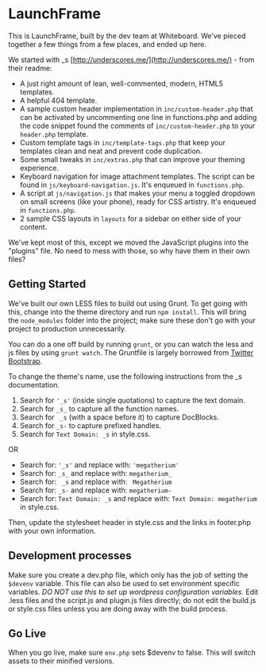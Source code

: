 
LaunchFrame
===

This is LaunchFrame, built by the dev team at Whiteboard. We've pieced together a few things from a few places, and ended up here.

We started with _s [http://underscores.me/](http://underscores.me/) - from their readme:

* A just right amount of lean, well-commented, modern, HTML5 templates.
* A helpful 404 template.
* A sample custom header implementation in `inc/custom-header.php` that can be activated by uncommenting one line in functions.php and adding the code snippet found the comments of `inc/custom-header.php` to your `header.php` template.
* Custom template tags in `inc/template-tags.php` that keep your templates clean and neat and prevent code duplication.
* Some small tweaks in `inc/extras.php` that can improve your theming experience.
* Keyboard navigation for image attachment templates. The script can be found in `js/keyboard-navigation.js`. It's enqueued in `functions.php`.
* A script at `js/navigation.js` that makes your menu a toggled dropdown on small screens (like your phone), ready for CSS artistry. It's enqueued in `functions.php`.
* 2 sample CSS layouts in `layouts` for a sidebar on either side of your content.

We've kept most of this, except we moved the JavaScript plugins into the "plugins" file. No need to mess with those, so why have them in their own files?

Getting Started
---------------

We've built our own LESS files to build out using Grunt. To get going with this, change into the theme directory and run `npm install`. This will bring the `node_modules` folder into the project; make sure these don't go with your project to production unnecessarily.

You can do a one off build by running `grunt`, or you can watch the less and js files by using `grunt watch`. The Gruntfile is largely borrowed from [Twitter Bootstrap](https://github.com/twbs/bootstrap/blob/master/Gruntfile.js).

To change the theme's name, use the following instructions from the _s documentation.

1. Search for `'_s'` (inside single quotations) to capture the text domain.
2. Search for `_s_` to capture all the function names.
3. Search for <code>&nbsp;_s</code> (with a space before it) to capture DocBlocks.
4. Search for `_s-` to capture prefixed handles.
5. Search for `Text Domain: _s` in style.css.

OR

* Search for: `'_s'` and replace with: `'megatherium'`
* Search for: `_s_` and replace with: `megatherium_`
* Search for: <code>&nbsp;_s</code> and replace with: <code>&nbsp;Megatherium</code>
* Search for: `_s-` and replace with: `megatherium-`
* Search for: `Text Domain: _s` and replace with: `Text Domain: megatherium` in style.css.

Then, update the stylesheet header in style.css and the links in footer.php with your own information.

Development processes
---------------
Make sure you create a dev.php file, which only has the job of setting the `$devenv` variable. This file can also be used to set environment specific variables. *DO NOT use this to set up wordpress configuration variables.* Edit .less files and the script.js and plugin.js files directly; do not edit the build.js or style.css files unless you are doing away with the build process.

Go Live
---------------
When you go live, make sure `env.php` sets $devenv to false. This will switch assets to their minified versions.
